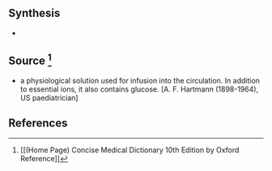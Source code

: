 ## Synthesis
- 
## Source [^1]
- a physiological solution used for infusion into the circulation. In addition to essential ions, it also contains glucose. \[A. F. Hartmann (1898-1964), US paediatrician]
## References

[^1]: [[(Home Page) Concise Medical Dictionary 10th Edition by Oxford Reference]]